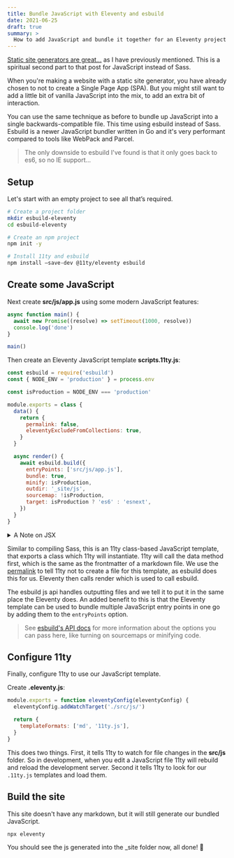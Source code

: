 ```yaml
---
title: Bundle JavaScript with Eleventy and esbuild
date: 2021-06-25
draft: true
summary: >
  How to add JavaScript and bundle it together for an Eleventy project plus integration with the development server for automatic reloading.
---
```


[Static site generators are great...](https://blog.r0b.io/post/compile-sass-with-eleventy/)
as I have previously mentioned.
This is a spiritual second part to that post for JavaScript instead of Sass.

When you're making a website with a static site generator,
you have already chosen to not to create a Single Page App (SPA).
But you might still want to add a little bit of vanilla JavaScript into the mix,
to add an extra bit of interaction.

You can use the same technique as before to bundle up JavaScript into a single backwards-compatible file.
This time using esbuild instead of Sass.
Esbuild is a newer JavaScript bundler written in Go and it's very performant compared to tools like WebPack and Parcel.

> The only downside to esbuild I've found is that it only goes back to es6, so no IE support...

## Setup

Let's start with an empty project to see all that’s required.

```bash
# Create a project folder
mkdir esbuild-eleventy
cd esbuild-eleventy

# Create an npm project
npm init -y

# Install 11ty and esbuild
npm install —save-dev @11ty/eleventy esbuild
```

## Create some JavaScript

Next create **src/js/app.js** using some modern JavaScript features:

```js
async function main() {
  await new Promise((resolve) => setTimeout(1000, resolve))
  console.log('done')
}

main()
```

Then create an Eleventy JavaScript template **scripts.11ty.js**:

```js
const esbuild = require('esbuild')
const { NODE_ENV = 'production' } = process.env

const isProduction = NODE_ENV === 'production'

module.exports = class {
  data() {
    return {
      permalink: false,
      eleventyExcludeFromCollections: true,
    }
  }

  async render() {
    await esbuild.build({
      entryPoints: ['src/js/app.js'],
      bundle: true,
      minify: isProduction,
      outdir: '_site/js',
      sourcemap: !isProduction,
      target: isProduction ? 'es6' : 'esnext',
    })
  }
}
```

<details>
<summary>A Note on JSX</summary>

If you want to use JSX,
like [Using jsx WITHOUT React](https://blog.r0b.io/post/using-jsx-without-react/),
you can configure that above:

```js
{
  '...'
  jsxFactory: 'createElement',
  jsxFragment: "'DomFragment'",
}
```

</details>

Similar to compiling Sass, this is an 11ty class-based JavaScript template,
that exports a class which 11ty will instantiate.
11ty will call the data method first, which is the same as the frontmatter of a markdown file.
We use the [permalink](https://www.11ty.dev/docs/permalinks/)
to tell 11ty not to create a file for this template, as esbuild does this for us.
Eleventy then calls render which is used to call esbuild.

The esbuild js api handles outputting files and we tell it to put it in the same place the Eleventy does. An added benefit to this is that the Eleventy template can be used to bundle multiple JavaScript entry points in one go by adding them to the `entryPoints` option.

> See [esbuild's API docs](https://esbuild.github.io/api/)
> for more information about the options you can pass here,
> like turning on sourcemaps or minifying code.

## Configure 11ty

Finally, configure 11ty to use our JavaScript template.

Create **.eleventy.js**:

```js
module.exports = function eleventyConfig(eleventyConfig) {
  eleventyConfig.addWatchTarget('./src/js/')

  return {
    templateFormats: ['md', '11ty.js'],
  }
}
```

This does two things.
First, it tells 11ty to watch for file changes in the **src/js** folder.
So in development, when you edit a JavaScript file 11ty will rebuild and reload the development server.
Second it tells 11ty to look for our `.11ty.js` templates and load them.

## Build the site

This site doesn't have any markdown, but it will still generate our bundled JavaScript.

```bash
npx eleventy
```

You should see the js generated into the \_site folder now, all done! 🎉
